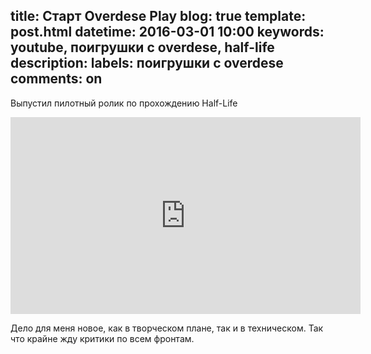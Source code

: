 title: Старт Overdese Play
blog: true
template: post.html
datetime: 2016-03-01 10:00
keywords: youtube, поигрушки с overdese, half-life
description: 
labels: поигрушки с overdese
comments: on
---

Выпустил пилотный ролик по прохождению Half-Life

<iframe width="560" height="315" src="https://www.youtube.com/embed/y04UFrC6YvA" frameborder="0" allowfullscreen></iframe>

Дело для меня новое, как в творческом плане, так и в техническом. Так что крайне жду критики по всем фронтам.
